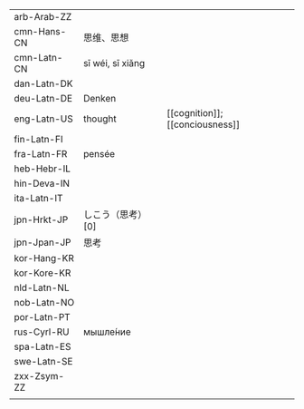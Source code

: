 | | | |
|-|-|-|
| arb-Arab-ZZ |  |  |
| cmn-Hans-CN | 思维、思想 |  |
| cmn-Latn-CN | sī wéi, sī xiǎng |  |
| dan-Latn-DK |  |  |
| deu-Latn-DE | Denken |  |
| eng-Latn-US | thought | [[cognition]]; [[conciousness]] |
| fin-Latn-FI |  |  |
| fra-Latn-FR | pensée |  |
| heb-Hebr-IL |  |  |
| hin-Deva-IN |  |  |
| ita-Latn-IT |  |  |
| jpn-Hrkt-JP | しこう（思考） [0] |  |
| jpn-Jpan-JP | 思考 |  |
| kor-Hang-KR |  |  |
| kor-Kore-KR |  |  |
| nld-Latn-NL |  |  |
| nob-Latn-NO |  |  |
| por-Latn-PT |  |  |
| rus-Cyrl-RU | мышле́ние |  |
| spa-Latn-ES |  |  |
| swe-Latn-SE |  |  |
| zxx-Zsym-ZZ |  |  |
|  |  |  |